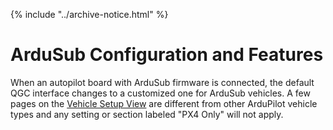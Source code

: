 {% include "../archive-notice.html" %}

# ArduSub Configuration and Features

When an autopilot board with ArduSub firmware is connected, the default QGC interface changes to a customized one for ArduSub vehicles. A few pages on the [Vehicle Setup View](/reference/qgroundcontrol/vehicle-setup-view.md) are different from other ArduPilot vehicle types and any setting or section labeled "PX4 Only" will not apply.
